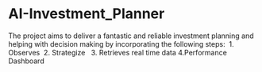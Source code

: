 # AI-Investment_Planner
The project aims to deliver a fantastic and reliable investment planning and helping with decision making by incorporating the following steps:  1. Observes    2. Strategize    3. Retrieves real time data      4.Performance Dashboard
